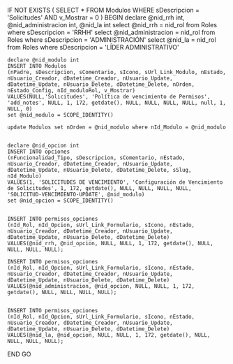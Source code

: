 IF NOT EXISTS (
	SELECT * FROM Modulos WHERE sDescripcion = 'Solicitudes' AND v_Mostrar = 0
)
BEGIN
	declare @nid_rrh int, @nid_administracion int, @nid_la int
	select @nid_rrh = nid_rol from Roles where sDescripcion = 'RRHH'
	select @nid_administracion = nid_rol from Roles where sDescripcion = 'ADMINISTRACIÓN'
	select @nid_la = nid_rol from Roles where sDescripcion = 'LÍDER ADMINISTRATIVO'


	declare @nid_modulo int
	INSERT INTO Modulos
	(nPadre, sDescripcion, sComentario, sIcono, sUrl_Link_Modulo, nEstado, nUsuario_Creador, dDatetime_Creador, nUsuario_Update, dDatetime_Update, nUsuario_Delete, dDatetime_Delete, nOrden, nEstado_Config, nId_moduloRol, v_Mostrar)
	VALUES(NULL,'Solicitudes', 'Política de vencimiento de Permisos', 'add_notes', NULL, 1, 172, getdate(), NULL, NULL, NULL, NULL, null, 1, NULL, 0)
	set @nid_modulo = SCOPE_IDENTITY() 

	update Modulos set nOrden = @nid_modulo where nId_Modulo = @nid_modulo


	declare @nid_opcion int
	INSERT INTO opciones
	(nFuncionalidad_Tipo, sDescripcion, sComentario, nEstado, nUsuario_Creador, dDatetime_Creador, nUsuario_Update, dDatetime_Update, nUsuario_Delete, dDatetime_Delete, sSlug, nId_Modulo)
	VALUES(1, 'SOLICITUDES DE VENCIMIENTO', 'Configuración de Vencimiento de Solicitudes', 1, 172, getdate(), NULL, NULL, NULL, NULL, 'SOLICITUD-VENCIMIENTO-UPDATE', @nid_modulo)
	set @nid_opcion = SCOPE_IDENTITY() 


	INSERT INTO permisos_opciones
	(nId_Rol, nId_Opcion, sUrl_Link_Formulario, sIcono, nEstado, nUsuario_Creador, dDatetime_Creador, nUsuario_Update, dDatetime_Update, nUsuario_Delete, dDatetime_Delete)
	VALUES(@nid_rrh, @nid_opcion, NULL, NULL, 1, 172, getdate(), NULL, NULL, NULL, NULL);

	INSERT INTO permisos_opciones
	(nId_Rol, nId_Opcion, sUrl_Link_Formulario, sIcono, nEstado, nUsuario_Creador, dDatetime_Creador, nUsuario_Update, dDatetime_Update, nUsuario_Delete, dDatetime_Delete)
	VALUES(@nid_administracion, @nid_opcion, NULL, NULL, 1, 172, getdate(), NULL, NULL, NULL, NULL);


	INSERT INTO permisos_opciones
	(nId_Rol, nId_Opcion, sUrl_Link_Formulario, sIcono, nEstado, nUsuario_Creador, dDatetime_Creador, nUsuario_Update, dDatetime_Update, nUsuario_Delete, dDatetime_Delete)
	VALUES(@nid_la, @nid_opcion, NULL, NULL, 1, 172, getdate(), NULL, NULL, NULL, NULL);
END
GO
